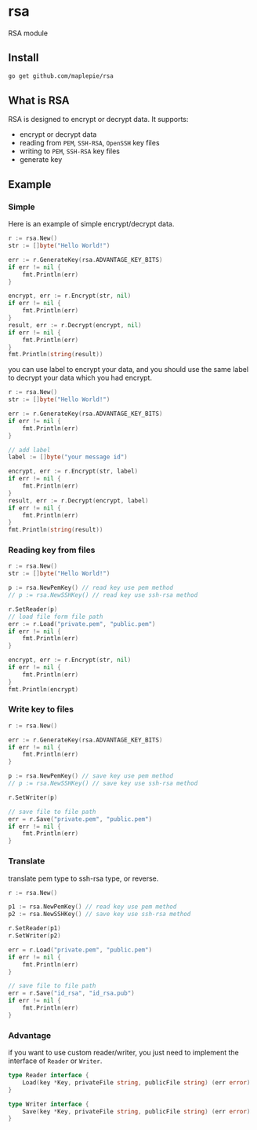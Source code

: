 # rsa

RSA module

## Install

```bash
go get github.com/maplepie/rsa
```

## What is RSA

RSA is designed to encrypt or decrypt data. It supports:

* encrypt or decrypt data
* reading from `PEM`, `SSH-RSA`, `OpenSSH` key files
* writing to `PEM`, `SSH-RSA` key files
* generate key

## Example

### Simple

Here is an example of simple encrypt/decrypt data.

```go
r := rsa.New()
str := []byte("Hello World!")

err := r.GenerateKey(rsa.ADVANTAGE_KEY_BITS)
if err != nil {
    fmt.Println(err)
}

encrypt, err := r.Encrypt(str, nil)
if err != nil {
    fmt.Println(err)
}
result, err := r.Decrypt(encrypt, nil)
if err != nil {
    fmt.Println(err)
}
fmt.Println(string(result))
```

you can use label to encrypt your data, and you should use the same label to decrypt your data which you had encrypt.

```go
r := rsa.New()
str := []byte("Hello World!")

err := r.GenerateKey(rsa.ADVANTAGE_KEY_BITS)
if err != nil {
    fmt.Println(err)
}

// add label
label := []byte("your message id")

encrypt, err := r.Encrypt(str, label)
if err != nil {
    fmt.Println(err)
}
result, err := r.Decrypt(encrypt, label)
if err != nil {
    fmt.Println(err)
}
fmt.Println(string(result))
```

### Reading key from files

```go
r := rsa.New()
str := []byte("Hello World!")

p := rsa.NewPemKey() // read key use pem method
// p := rsa.NewSSHKey() // read key use ssh-rsa method

r.SetReader(p)
// load file form file path
err := r.Load("private.pem", "public.pem")
if err != nil {
    fmt.Println(err)
}

encrypt, err := r.Encrypt(str, nil)
if err != nil {
    fmt.Println(err)
}
fmt.Println(encrypt)
```

### Write key to files

```go
r := rsa.New()

err := r.GenerateKey(rsa.ADVANTAGE_KEY_BITS)
if err != nil {
	fmt.Println(err)
}

p := rsa.NewPemKey() // save key use pem method
// p := rsa.NewSSHKey() // save key use ssh-rsa method

r.SetWriter(p)

// save file to file path
err = r.Save("private.pem", "public.pem")
if err != nil {
	fmt.Println(err)
}
```

### Translate

translate pem type to ssh-rsa type, or reverse.

```go
r := rsa.New()

p1 := rsa.NewPemKey() // read key use pem method
p2 := rsa.NewSSHKey() // save key use ssh-rsa method

r.SetReader(p1)
r.SetWriter(p2)

err = r.Load("private.pem", "public.pem")
if err != nil {
    fmt.Println(err)
}

// save file to file path
err = r.Save("id_rsa", "id_rsa.pub")
if err != nil {
	fmt.Println(err)
}
```

### Advantage

if you want to use custom reader/writer, you just need to implement the interface of `Reader` or `Writer`.

```go
type Reader interface {
	Load(key *Key, privateFile string, publicFile string) (err error)
}

type Writer interface {
	Save(key *Key, privateFile string, publicFile string) (err error)
}
```